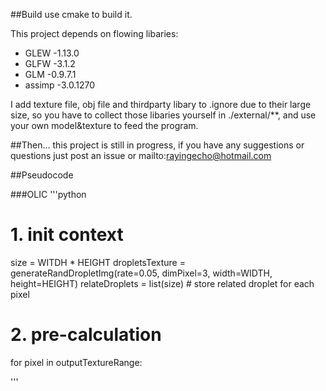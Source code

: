 ##Build
use cmake to build it.

This project depends on flowing libaries:

- GLEW -1.13.0
- GLFW -3.1.2
- GLM -0.9.7.1
- assimp -3.0.1270

I add texture file, obj file and thirdparty libary to .ignore due to their large size, so you have to collect those libaries yourself in ./external/**, and use your own model&texture to feed the program.

##Then...
this project is still in progress, if you have any suggestions or questions
just post an issue or mailto:rayingecho@hotmail.com

##Pseudocode

###OLIC
'''python
# 1. init context
size = WITDH * HEIGHT
dropletsTexture = generateRandDropletImg(rate=0.05, dimPixel=3, width=WIDTH, height=HEIGHT)
relateDroplets = list(size)  		# store related droplet for each pixel

# 2. pre-calculation
for pixel in outputTextureRange:



'''
